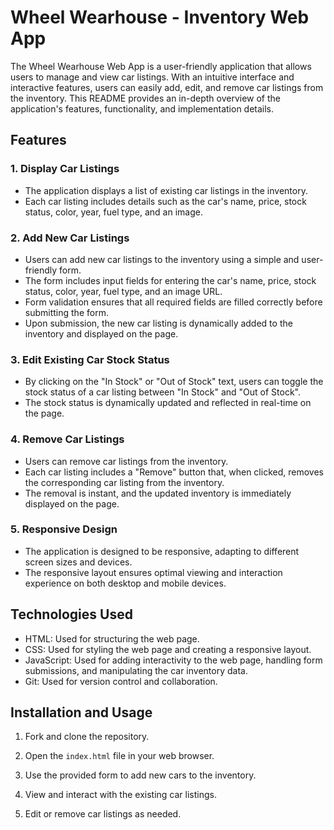 # Wheel Wearhouse - Inventory Web App
The Wheel Wearhouse Web App is a user-friendly application that allows users to manage and view car listings. With an intuitive interface and interactive features, users can easily add, edit, and remove car listings from the inventory. This README provides an in-depth overview of the application's features, functionality, and implementation details.

## Features

### 1. Display Car Listings
- The application displays a list of existing car listings in the inventory.
- Each car listing includes details such as the car's name, price, stock status, color, year, fuel type, and an image.

### 2. Add New Car Listings
- Users can add new car listings to the inventory using a simple and user-friendly form.
- The form includes input fields for entering the car's name, price, stock status, color, year, fuel type, and an image URL.
- Form validation ensures that all required fields are filled correctly before submitting the form.
- Upon submission, the new car listing is dynamically added to the inventory and displayed on the page.

### 3. Edit Existing Car Stock Status
- By clicking on the "In Stock" or "Out of Stock" text, users can toggle the stock status of a car listing between "In Stock" and "Out of Stock".
- The stock status is dynamically updated and reflected in real-time on the page.

### 4. Remove Car Listings
- Users can remove car listings from the inventory.
- Each car listing includes a "Remove" button that, when clicked, removes the corresponding car listing from the inventory.
- The removal is instant, and the updated inventory is immediately displayed on the page.

### 5. Responsive Design
- The application is designed to be responsive, adapting to different screen sizes and devices.
- The responsive layout ensures optimal viewing and interaction experience on both desktop and mobile devices.

## Technologies Used

- HTML: Used for structuring the web page.
- CSS: Used for styling the web page and creating a responsive layout.
- JavaScript: Used for adding interactivity to the web page, handling form submissions, and manipulating the car inventory data.
- Git: Used for version control and collaboration.

## Installation and Usage

1. Fork and clone the repository.

2. Open the `index.html` file in your web browser.

3. Use the provided form to add new cars to the inventory.

4. View and interact with the existing car listings.

5. Edit or remove car listings as needed.
